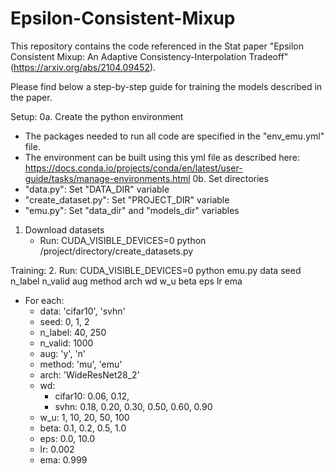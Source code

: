 # Epsilon-Consistent-Mixup

This repository contains the code referenced in the Stat paper "Epsilon Consistent Mixup: An Adaptive Consistency-Interpolation Tradeoff" (https://arxiv.org/abs/2104.09452).

Please find below a step-by-step guide for training the models described in the paper.

Setup:
0a. Create the python environment
   - The packages needed to run all code are specified in the "env_emu.yml" file.
   - The environment can be built using this yml file as described here: https://docs.conda.io/projects/conda/en/latest/user-guide/tasks/manage-environments.html
0b. Set directories
   - "data.py": Set "DATA_DIR" variable
   - "create_dataset.py": Set "PROJECT_DIR" variable
   - "emu.py": Set "data_dir" and "models_dir" variables
1. Download datasets
   - Run: CUDA_VISIBLE_DEVICES=0 python /project/directory/create_datasets.py

Training:
2. Run: CUDA_VISIBLE_DEVICES=0 python emu.py data seed n_label n_valid aug method arch wd w_u beta eps lr ema
   - For each:
     - data: 'cifar10', 'svhn'
     - seed: 0, 1, 2
     - n_label: 40, 250
     - n_valid: 1000
     - aug: 'y', 'n'
     - method: 'mu', 'emu'
     - arch: 'WideResNet28_2'
     - wd: 
       - cifar10: 0.06, 0.12, 
       - svhn: 0.18, 0.20, 0.30, 0.50, 0.60, 0.90
     - w_u: 1, 10, 20, 50, 100
     - beta: 0.1, 0.2, 0.5, 1.0
     - eps: 0.0, 10.0
     - lr: 0.002
     - ema: 0.999
